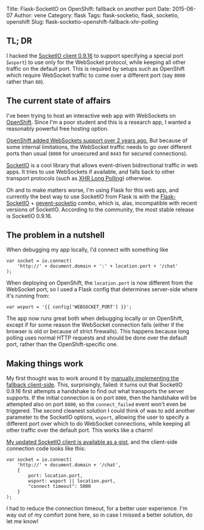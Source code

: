 Title: Flask-SocketIO on OpenShift: fallback on another port
Date: 2015-06-07
Author: vene
Category: flask
Tags: flask-socketio, flask, socketio, openshift
Slug: flask-socketio-openshift-fallback-xhr-polling

## TL; DR

I hacked the [SocketIO client
0.9.16](https://gist.github.com/vene/c0657d854ae74a4511d2) to support
specifying a special port (`wsport`) to use only for the WebSocket protocol,
while keeping all other traffic on the default port. This is required by setups
such as OpenShift which require WebSocket traffic to come over a different port
(say `8000` rather than `80`).

## The current state of affairs

I've been trying to host an interactive web app with WebSockets on
[OpenShift](https://www.openshift.com/). Since I'm a poor student and this
is a research app, I wanted a reasonably powerful free hosting option.

[OpenShift added WebSockets support over 2 years
ago.](https://blog.openshift.com/paas-websockets/) But because of some
internal limitations, the WebSocket traffic needs to go over different ports
than usual (`8000` for unsecured and `8443` for secured connections).

[SocketIO](http://socket.io/) is a cool library that allows event-driven
bidirectional traffic in web apps.  It tries to use WebSockets if available,
and falls back to other transport protocols (such as [XHR Long
Polling](https://en.wikipedia.org/wiki/Push_technology#Long_polling))
otherwise.

Oh and to make matters worse, I'm using Flask for this web app, and currently
the best way to use SocketIO from Flask is with the [Flask-SocketIO](https://flask-socketio.readthedocs.org/en/latest/) +
[gevent-socketio](http://gevent-socketio.readthedocs.org/) combo, which is,
alas, incompatible with recent versions of SocketIO. According to the
community, the most stable release is SocketIO 0.9.16.

## The problem in a nutshell

When debugging my app locally, I'd connect with something like

```
var socket = io.connect(
    'http://' + document.domain + ':' + location.port + '/chat'
);
```

When deploying on OpenShift, the `location.port` is now different from the
WebSocket port, so I used a Flask config that determines server-side where it's
running from:

```
var wsport = '{{ config['WEBSOCKET_PORT'] }}';
```

The app now runs great both when debugging locally or on OpenShift, except if
for some reason the WebSocket connection fails (either if the browser is old
or because of strict firewalls).  This happens because long polling uses normal
HTTP requests and should be done over the default port, rather than the
OpenShift-specific one.

## Making things work

My first thought was to work around it by [manually implementing the fallback
client-side](http://stackoverflow.com/questions/8588689/node-js-socket-io-client-connect-failed-event).  This, surprisingly, failed: it turns out that
SocketIO 0.9.16 first attempts a handshake to find out what transports the
server supports. If the initial connection is on port `8000`, then the
handshake will be attempted also on port `8000`, so the `connect_failed` event
won't even be triggered.  The second cleanest solution I could think of was to
add another parameter to the SocketIO options, `wsport`, allowing the user to
specify a different port over which to do WebSocket connections, while keeping
all other traffic over the default port.  This works like a charm!

[My updated SocketIO client is available as a
gist](https://gist.github.com/vene/c0657d854ae74a4511d2), and the client-side
connection code looks like this:

```
var socket = io.connect(
    'http://' + document.domain + '/chat',
    {
        port: location.port,
        wsport: wsport || location.port,
        "connect timeout": 5000
    }
);
```

I had to reduce the connection timeout, for a better user experience.  I'm way
out of my comfort zone here, so in case I missed a better solution, do let me
know!

